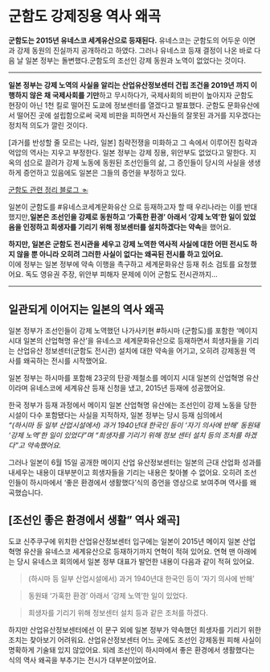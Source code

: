 # 군함도 강제징용 역사 왜곡
**군함도는 2015년 유네스코 세계유산으로 등재된다.** 유네스코는 군함도의 어두운 이면과 강제 동원의 진실까지 공개하라고 하였다. 그러나 유네스코 등재 결정이 나온 바로 다음 날 일본 정부는 돌변했다.군함도의 조선인 강제 동원과 노역이 없었다는 것이다.

---

 **일본 정부는 강제 노역의 사실을 알리는 산업유산정보센터 건립 조건을 2019년 까지 이행하지 않은 채 국제사회를 기만**하고 무시하다가, 국제사회의 비판이 높아지자 군함도 현장이 아닌 1천 킬로 떨어진 도쿄에 정보센터를 열겠다고 발표했다. 군함도 문화유산에서 떨어진 곳에 설립함으로써 국제 비판을 피하면서 자신들의 잘못된 과거를 지우겠다는 정치적 의도가 깔린 것이다. 

[과거를 반성할 줄 모르는 나라, 일본]
침략전쟁을 미화하고 그 속에서 이루어진 침략과 억압의 역사는 지우고 부정한다. 일본 정부는 강제 징용, 위안부도 없었다고 말한다. 지옥의 섬으로 끌려가 강제 노동에 동원된 조선인들의 삶, 그 증인들이 당시의 사실을 생생하게 증언하고 있음에도 일본은 그들의 증언을 부정하고 있다. 



[군함도 관련 정리 블로그 ☜](https://blog.naver.com/mcst_pr/222023577381)



일본이 군함도를 #유네스코세계문화유산 으로 등재하고자 할 때 우리나라는 이를 반대했지만,**일본은 조선인을 강제로 동원하고 ‘가혹한 환경’ 아래서 ‘강제 노역’한 일이 있었음을 인정하고 희생자를 기리기 위해 정보센터를 설치하겠다는 약속**을 했어요.


**하지만, 일본은 군함도 전시관을 세우고 강제 노역한 역사적 사실에 대한 어떤 전시도 하지 않을 뿐 아니라 오히려 그러한 사실이 없다는 왜곡된 전시를 하고 있어요.**<br />이에 정부는 일본 정부에 약속 이행을 촉구하고 세계문화유산 등재 취소 검토를 요청했어요. 독도 영유권 주장, 위안부 피해자 문제에 이어 군함도 전시관까지...

---

## 일관되게 이어지는 일본의 역사 왜곡


일본 정부가 조선인들이 강제 노역했던 나가사키현 #하시마 (군함도)를 포함한 ‘메이지 시대 일본의 산업혁명 유산’을 유네스코 세계문화유산으로 등재하면서 희생자들을 기리는 산업유산 정보센터(군함도 전시관) 설치에 대한 약속을 어기고, 오히려 강제동원 역사를 왜곡하는 전시를 시작했어요.

일본 정부는 하시마를 포함해 23곳의 탄광·제철소를 메이지 시대 일본의 산업혁명 유산이라며 유네스코에 세계유산 등재 신청을 냈고, 2015년 등재에 성공했어요.<br />

 한국 정부가 등재 과정에서 메이지 일본 산업혁명 유산에는 조선인이 강제 노동을 당한 시설이 다수 포함됐다는 사실을 지적하자, 일본 정부는 당시 등재 심의에서 <br /> *“(하시마 등 일부 산업시설에서) 과거 1940년대 한국인 등이 ‘자기 의사에 반해’ 동원돼 ‘강제 노역’한 일이 있었다”며 “희생자를 기리기 위해 정보 센터 설치 등의 조처를 하겠다”고 약속했어요.*

그러나 일본이 6월 15일 공개한 메이지 산업 유산정보센터는 일본의 근대 산업화 성과를 내세우는 내용이 대부분이고 희생자들을 기리는 내용은 찾아볼 수 없어요. 오히려 조선인들이 하시마에서 ‘좋은 환경에서 생활했다’식의 증언을 영상으로 보여주며 역사를 왜곡했습니다.


## [조선인 좋은 환경에서 생활” 역사 왜곡]

도쿄 신주쿠구에 위치한 산업유산정보센터 입구에는 일본이 2015년 메이지 일본 산업혁명 유산을 유네스코 세계유산으로 등재하기까지 연혁이 적혀 있어요. 연혁 맨 아래에는 당시 유네스코 회의에서 일본 정부 대표가 발언한 내용이 다음과 같이 적혀 있어요.

>(하시마 등 일부 산업시설에서) 과거 1940년대 한국인 등이 ‘자기 의사에 반해’

 >동원돼 ‘가혹한 환경’ 아래서 ‘강제 노역’한 일이 있었다. 

>희생자를 기리기 위해 정보센터 설치 등과 같은 조처를 하겠다.

하지만 산업유산정보센터에선 이 문구 외에 일본 정부가 약속했던 희생자를 기리기 위한 조치는 찾아보기 어려워요. 산업유산정보센터 어느 곳에도 조선인 강제동원 피해 사실이 명확하게 기술돼 있지 않았어요. 되레 조선인이 하시마에서 좋은 환경에서 생활했다는 식의 역사 왜곡을 부추기는 전시가 대부분이었어요.